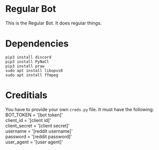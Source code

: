 # Regular Bot
This is the Regular Bot. It does regular things.

# Dependencies
`pip3 install discord`<br />
`pip3 install PyNaCl`<br />
`pip3 install praw`<br />
`sudo apt install libopus0`<br />
`sudo apt install ffmpeg`

# Creditials
You have to provide your own `creds.py` file. It must have the following:<br />
BOT_TOKEN = '[bot token]'<br />
client_id = '[client id]'<br />
client_secret = '[client secret]'<br />
username = '[reddit username]'<br />
password = '[reddit password]'<br />
user_agent = '[user agent]'<br />
